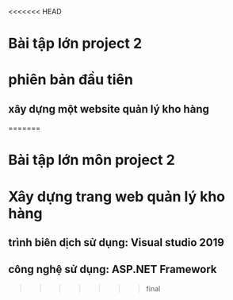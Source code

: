 <<<<<<< HEAD
# Bài tập lớn project 2
# phiên bản đầu tiên
## xây dựng một website quản lý kho hàng
=======
# Bài tập lớn môn project 2
# Xây dựng trang web quản lý kho hàng
## trình biên dịch sử dụng: Visual studio 2019
## công nghệ sử dụng: ASP.NET Framework
>>>>>>> final
